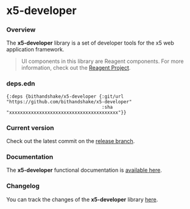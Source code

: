 
# x5-developer

### Overview

The <strong>x5-developer</strong> library is a set of developer tools for the x5 web application framework.

> UI components in this library are Reagent components. For more information, check out
  the [Reagent Project](https://github.com/reagent-project/reagent).

### deps.edn

```
{:deps {bithandshake/x5-developer {:git/url "https://github.com/bithandshake/x5-developer"
                                   :sha     "xxxxxxxxxxxxxxxxxxxxxxxxxxxxxxxxxxxxxxxx"}}
```

### Current version

Check out the latest commit on the [release branch](https://github.com/bithandshake/x5-developer/tree/release).

### Documentation

The <strong>x5-developer</strong> functional documentation is [available here](documentation/COVER.md).

### Changelog

You can track the changes of the <strong>x5-developer</strong> library [here](CHANGES.md).
